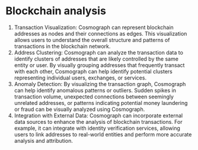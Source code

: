 # Blockchain analysis

1. Transaction Visualization: Cosmograph can represent blockchain addresses as nodes and their connections as edges. This visualization allows users to understand the overall structure and patterns of transactions in the blockchain network.
2. Address Clustering: Cosmograph can analyze the transaction data to identify clusters of addresses that are likely controlled by the same entity or user. By visually grouping addresses that frequently transact with each other, Cosmograph can help identify potential clusters representing individual users, exchanges, or services.
3. Anomaly Detection: By visualizing the transaction graph, Cosmograph can help identify anomalous patterns or outliers. Sudden spikes in transaction volume, unexpected connections between seemingly unrelated addresses, or patterns indicating potential money laundering or fraud can be visually analyzed using Cosmograph.
4. Integration with External Data: Cosmograph can incorporate external data sources to enhance the analysis of blockchain transactions. For example, it can integrate with identity verification services, allowing users to link addresses to real-world entities and perform more accurate analysis and attribution.
